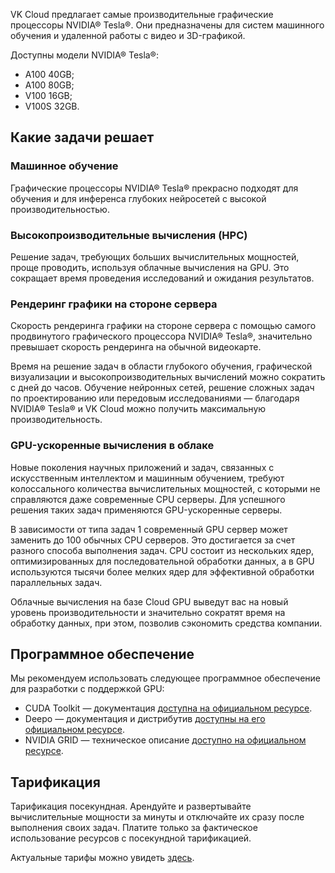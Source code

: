 VK Cloud предлагает самые производительные графические процессоры NVIDIA® Tesla®. Они предназначены для систем машинного обучения и удаленной работы с видео и 3D-графикой.

Доступны модели NVIDIA® Tesla®:

- A100 40GB;
- A100 80GB;
- V100 16GB;
- V100S 32GB.

## Какие задачи решает

### Машинное обучение

Графические процессоры NVIDIA® Tesla® прекрасно подходят для обучения и для инференса глубоких нейросетей с высокой производительностью.

### Высокопроизводительные вычисления (HPC)

Решение задач, требующих больших вычислительных мощностей, проще проводить, используя облачные вычисления на GPU. Это сокращает время проведения исследований и ожидания результатов.

### Рендеринг графики на стороне сервера

Скорость рендеринга графики на стороне сервера с помощью самого продвинутого графического процессора NVIDIA® Tesla®, значительно превышает скорость рендеринга на обычной видеокарте.

Время на решение задач в области глубокого обучения, графической визуализации и высокопроизводительных вычислений можно сократить с дней до часов. Обучение нейронных сетей, решение сложных задач по проектированию или передовым исследованиями — благодаря NVIDIA® Tesla® и VK Cloud можно получить максимальную производительность.

### GPU-ускоренные вычисления в облаке

Новые поколения научных приложений и задач, связанных с искусственным интеллектом и машинным обучением, требуют колоссального количества вычислительных мощностей, с которыми не справляются даже современные CPU серверы. Для успешного решения таких задач применяются GPU-ускоренные серверы.

В зависимости от типа задач 1 современный GPU сервер может заменить до 100 обычных CPU серверов. Это достигается за счет разного способа выполнения задач. CPU состоит из нескольких ядер, оптимизированных для последовательной обработки данных, а в GPU используются тысячи более мелких ядер для эффективной обработки параллельных задач.

Облачные вычисления на базе Cloud GPU выведут вас на новый уровень производительности и значительно сократят время на обработку данных, при этом, позволив сэкономить средства компании.

## Программное обеспечение

Мы рекомендуем использовать следующее программное обеспечение для разработки с поддержкой GPU:

- CUDA Toolkit — документация [доступна на официальном ресурсе](https://developer.nvidia.com/cuda-toolkit).
- Deepo — документация и дистрибутив [доступны на его официальном ресурсе](https://github.com/ufoym/deepo).
- NVIDIA GRID — техническое описание [доступно на официальном ресурсе](https://www.nvidia.com/ru-ru/design-visualization/technologies/grid-technology/).

## Тарификация

Тарификация посекундная. Арендуйте и развертывайте вычислительные мощности за минуты и отключайте их сразу после выполнения своих задач. Платите только за фактическое использование ресурсов с посекундной тарификацией.

Актуальные тарифы можно увидеть [здесь](https://cloud.vk.com/cloud-gpu/).
